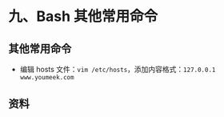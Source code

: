 # 九、Bash 其他常用命令

## 其他常用命令

*   编辑 hosts 文件：`vim /etc/hosts`，添加内容格式：`127.0.0.1 www.youmeek.com`

## 资料